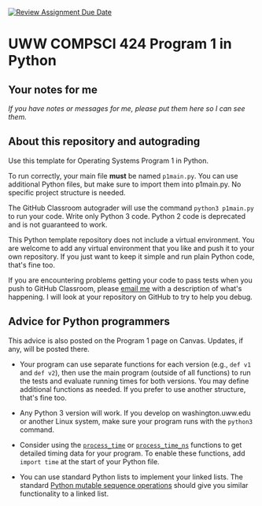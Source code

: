 [![Review Assignment Due Date](https://classroom.github.com/assets/deadline-readme-button-24ddc0f5d75046c5622901739e7c5dd533143b0c8e959d652212380cedb1ea36.svg)](https://classroom.github.com/a/mSHXwEAv)
# UWW COMPSCI 424 Program 1 in Python

## Your notes for me

*If you have notes or messages for me, please put them here so I can see them.*

## About this repository and autograding

Use this template for Operating Systems Program 1 in Python. 

To run correctly, your main file **must** be named `p1main.py`. You can use additional Python files, but make sure to import them into p1main.py. No specific project structure is needed.

The GitHub Classroom autograder will use the command `python3 p1main.py` to run your code. Write only Python 3 code. Python 2 code is deprecated and is not guaranteed to work.

This Python template repository does not include a virtual environment. You are welcome to add any virtual environment that you like and push it to your own repository. If you just want to keep it simple and run plain Python code, that's fine too.

If you are encountering problems getting your code to pass tests when you push to GitHub Classroom, please [email me](osterz@uww.edu) with a description of what's happening. I will look at your repository on GitHub to try to help you debug.

## Advice for Python programmers

This advice is also posted on the Program 1 page on Canvas. Updates, if any, will be posted there.

* Your program can use separate functions for each version (e.g., `def v1` and `def v2`), then use the main program (outside of all functions) to run the tests and evaluate running times for both versions. You may define additional functions as needed. If you prefer to use another structure, that's fine too.

* Any Python 3 version will work. If you develop on washington.uww.edu or another Linux system, make sure your program runs with the `python3` command.

* Consider using the [`process_time`](https://docs.python.org/3/library/time.html?highlight=time#time.process_time) or [`process_time_ns`](https://docs.python.org/3/library/time.html?highlight=time#time.process_time_ns) functions to get detailed timing data for your program. To enable these functions, add `import time` at the start of your Python file.

* You can use standard Python lists to implement your linked lists. The standard [Python mutable sequence operations](https://docs.python.org/3/library/stdtypes.html#typesseq-mutable) should give you similar functionality to a linked list.
